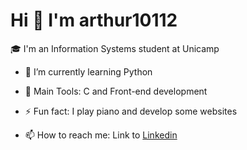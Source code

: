 # Hi 👋 I'm arthur10112
🎓 I'm an Information Systems student at Unicamp

- 🌱 I’m currently learning Python
- 🧰 Main Tools: C and Front-end development
- ⚡ Fun fact: I play piano and develop some websites

- 📫 How to reach me: 
Link to [Linkedin](https://www.linkedin.com/in/arthur-de-paula-moraes-9a96531b1/)

<!--
**arthur10112/arthur10112** is a ✨ _special_ ✨ repository because its `README.md` (this file) appears on your GitHub profile.

Here are some ideas to get you started:

- 🔭 I’m currently working on ...
- 🌱 I’m currently learning ...
- 👯 I’m looking to collaborate on ...
- 🤔 I’m looking for help with ...
- 💬 Ask me about ...
- 📫 How to reach me: ...
- 😄 Pronouns: ...
- ⚡ Fun fact: ...
-->
